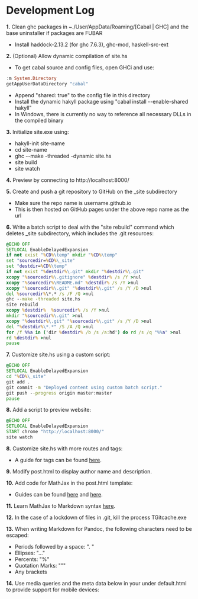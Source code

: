 Development Log
=====

__1.__ Clean ghc packages in ~./User/AppData/Roaming/[Cabal | GHC] and the base uninstaller if packages are FUBAR   

* Install haddock-2.13.2 (for ghc 7.6.3), ghc-mod, haskell-src-ext

__2.__ (Optional) Allow dynamic compilation of site.hs  

* To get cabal source and config files, open GHCi and use:
	
````haskell
:m System.Directory
getAppUserDataDirectory "cabal"
````  

* Append "shared: true" to the config file in this directory  
* Install the dynamic hakyll package using "cabal install --enable-shared hakyll"
* In Windows, there is currently no way to reference all necessary DLLs in the compiled binary

__3.__ Initialize site.exe using:  
* hakyll-init site-name  
* cd site-name  
* ghc --make -threaded -dynamic site.hs  
* site build
* site watch
	
__4.__ Preview by connecting to http://localhost:8000/

__5.__ Create and push a git repository to GitHub on the _site subdirectory  
* Make sure the repo name is username.github.io  
* This is then hosted on GitHub pages under the above repo name as the url

__6.__ Write a batch script to deal with the "site rebuild" command which deletes _site subdirectory, which includes the .git resources:  

````bat
@ECHO OFF  
SETLOCAL EnableDelayedExpansion  
if not exist "%CD%\temp" mkdir "%CD%\temp"  
set "sourcedir=%CD%\_site"  
set "destdir=%CD%\temp"  
if not exist "%destdir%\.git" mkdir "%destdir%\.git"  
xcopy "%sourcedir%\.gitignore" %destdir% /s /Y >nul  
xcopy "%sourcedir%\README.md" %destdir% /s /Y >nul  
xcopy "%sourcedir%\.git" "%destdir%\.git" /s /Y /D >nul  
del %sourcedir%\*.* /s /F /Q >nul  
ghc --make -threaded site.hs  
site rebuild  
xcopy %destdir%  %sourcedir% /s /Y >nul  
mkdir "%sourcedir%\.git" >nul  
xcopy "%destdir%\.git" "%sourcedir%\.git" /s /Y /D >nul  
del "%destdir%\*.*" /S /A /Q >nul  
for /f %%a in ('dir %destdir% /b /s /a:hd') do rd /s /q "%%a" >nul  
rd %destdir% >nul  
pause
````

__7.__ Customize site.hs using a custom script:

````bat
@ECHO OFF  
SETLOCAL EnableDelayedExpansion  
cd "%CD%\_site"  
git add .  
git commit -m "Deployed content using custom batch script."  
git push --progress origin master:master  
pause
````

__8.__ Add a script to preview website:

````bat
@ECHO OFF
SETLOCAL EnableDelayedExpansion
START chrome "http://localhost:8000/"
site watch
````

__8.__ Customize site.hs with more routes and tags:
* A guide for tags can be found [here](http://javran.github.io/posts/2014-03-01-add-tags-to-your-hakyll-blog.html).

__9.__ Modify post.html to display author name and description.

__10.__ Add code for MathJax in the post.html template:
* Guides can be found [here](http://qnikst.github.io/posts/2013-02-04-hakyll-latex.html) and [here](http://www.dancingfrog.co.uk/posts/2013-09-05-adding-mathjax-to-hakyll).

__11.__ Learn MathJax to Markdown syntax [here](http://meta.electronics.stackexchange.com/questions/434/test-the-new-latex-markdown-in-this-sandbox-question).

__12.__ In the case of a lockdown of files in .git, kill the process TGitcache.exe

__13.__ When writing Markdown for Pandoc, the following characters need to be escaped:
* Periods followed by a space: ". "
* Ellipses: "..."
* Percents: "%"
* Quotation Marks: """
* Any brackets

__14.__ Use media queries and the meta data below in your <head> under default.html to provide support for mobile devices:

<meta content='width=device-width, initial-scale=1' name='viewport'/>